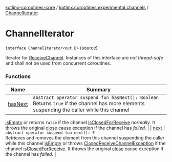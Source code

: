 [kotlinx-coroutines-core](../../index.md) / [kotlinx.coroutines.experimental.channels](../index.md) / [ChannelIterator](.)

# ChannelIterator

`interface ChannelIterator<out E>` [(source)](http://github.com/kotlin/kotlinx.coroutines/tree/master/kotlinx-coroutines-core/src/main/kotlin/kotlinx/coroutines/experimental/channels/Channel.kt#L149)

Iterator for [ReceiveChannel](../-receive-channel/index.md). Instances of this interface are *not thread-safe* and shall not be used
from concurrent coroutines.

### Functions

| Name | Summary |
|---|---|
| [hasNext](has-next.md) | `abstract operator suspend fun hasNext(): Boolean`<br>Returns `true` if the channel has more elements suspending the caller while this channel
[isEmpty](../-receive-channel/is-empty.md) or returns `false` if the channel
[isClosedForReceive](../-receive-channel/is-closed-for-receive.md) *normally*.
It throws the original [close](../-send-channel/close.md) cause exception if the channel has *failed*. |
| [next](next.md) | `abstract operator suspend fun next(): E`<br>Retrieves and removes the element from this channel suspending the caller while this channel
[isEmpty](../-receive-channel/is-empty.md) or throws [ClosedReceiveChannelException](../-closed-receive-channel-exception/index.md) if the channel
[isClosedForReceive](../-receive-channel/is-closed-for-receive.md).
It throws the original [close](../-send-channel/close.md) cause exception if the channel has *failed*. |
